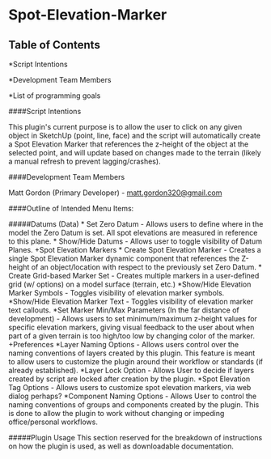 Spot-Elevation-Marker
===========

Table of Contents
-----------
*Script Intentions

*Development Team Members

*List of programming goals

####Script Intentions

This plugin's current purpose is to allow the user to click on any given object in SketchUp (point, line, face) and the script will automatically create a Spot Elevation Marker that references the z-height of the object at the selected point, and will update based on changes made to the terrain (likely a manual refresh to prevent lagging/crashes).

####Development Team Members

Matt Gordon (Primary Developer) - matt.gordon320@gmail.com

####Outline of Intended Menu Items: 

#####Datums (Data)
	*   Set Zero Datum - Allows users to define where in the model the Zero Datum is set. All spot elevations are measured in reference to this plane.
	*   Show/Hide Datums - Allows user to toggle visibility of Datum Planes.
	+Spot Elevation Markers
		*   Create Spot Elevation Marker - Creates a single Spot Elevation Marker dynamic component that references the Z-height of an object/location with respect to the previously set Zero Datum.
		*   Create Grid-based Marker Set - Creates multiple markers in a user-defined grid (w/ options) on a model surface (terrain, etc.)
		*Show/Hide Elevation Marker Symbols - Toggles visibility of elevation marker symbols.
		*Show/Hide Elevation Marker Text - Toggles visibility of elevation marker text callouts.
		*Set Marker Min/Max Parameters (In the far distance of development) - Allows users to set minimum/maximum z-height values for specific elevation markers, giving visual feedback to the user about when part of a given terrain is too high/too low by changing color of the marker.
	+Preferences
		*Layer Naming Options - Allows users control over the naming conventions of layers created by this plugin. This feature is meant to allow users to customize the plugin around their workflow or standards (if already established).
		*Layer Lock Option - Allows User to decide if layers created by script are locked after creation by the plugin.
		*Spot Elevation Tag Options - Allows users to customize spot elevation markers, via web dialog perhaps?
		*Component Naming Options - Allows User to control the naming conventions of groups and components created by the plugin. This is done to allow the plugin to work without changing or impeding office/personal workflows.

#####Plugin Usage
	This section reserved for the breakdown of instructions on how the plugin is used, as well as downloadable documentation.

